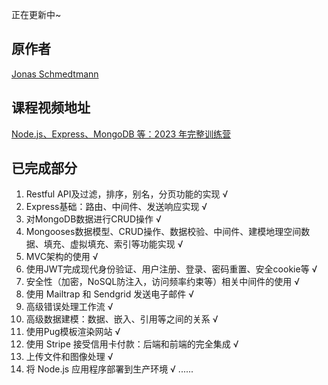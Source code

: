 正在更新中~

## 原作者
[Jonas Schmedtmann](https://github.com/jonasschmedtmann)

## 课程视频地址
[Node.js、Express、MongoDB 等：2023 年完整训练营](https://www.udemy.com/course/nodejs-express-mongodb-bootcamp)

## 已完成部分
1. Restful API及过滤，排序，别名，分页功能的实现 √
2. Express基础：路由、中间件、发送响应实现  √
3. 对MongoDB数据进行CRUD操作 √
4. Mongooses数据模型、CRUD操作、数据校验、中间件、建模地理空间数据、填充、虚拟填充、索引等功能实现 √
5. MVC架构的使用 √
6. 使用JWT完成现代身份验证、用户注册、登录、密码重置、安全cookie等 √
7. 安全性（加密，NoSQL防注入，访问频率约束等）相关中间件的使用 √
8. 使用 Mailtrap 和 Sendgrid 发送电子邮件 √
9. 高级错误处理工作流 √
10. 高级数据建模：数据、嵌入、引用等之间的关系 √
11. 使用Pug模板渲染网站 √
12. 使用 Stripe 接受信用卡付款：后端和前端的完全集成 √
13. 上传文件和图像处理 √
14. 将 Node.js 应用程序部署到生产环境 √
......
